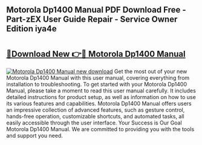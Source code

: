 ## Motorola Dp1400 Manual PDF Download Free - Part-zEX User Guide Repair - Service Owner Edition iya4e

# <h2><a href="http://cf16247.oget.top/?id=Motorola+Dp1400+Manual">🔗Download New 👉🔴 Motorola Dp1400 Manual</a></h2>

[![Motorola Dp1400 Manual new download](https://i.imgur.com/5g1atiW.png)](http://cf16247.oget.top/?id=Motorola+Dp1400+Manual)
Get the most out of your new Motorola Dp1400 Manual with this user manual, covering everything from installation to troubleshooting. To get started with your Motorola Dp1400 Manual, please take a moment to read this user manual carefully. It includes detailed instructions for product setup, as well as information on how to use its various features and capabilities. Motorola Dp1400 Manual offers users an impressive collection of advanced features, such as gesture control, hands-free operation, customizable shortcuts, and automated tasks, all easily accessible through the user interface. Your Success is Our Goal Motorola Dp1400 Manual. We are committed to providing you with the tools and support you need.
